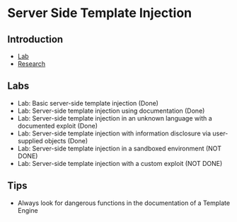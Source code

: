 # Server Side Template Injection

## Introduction
* [Lab](https://portswigger.net/web-security/server-side-template-injection)
* [Research](https://portswigger.net/research/server-side-template-injection)

## Labs
* Lab: Basic server-side template injection (Done)
* Lab: Server-side template injection using documentation (Done)
* Lab: Server-side template injection in an unknown language with a documented exploit (Done)
* Lab: Server-side template injection with information disclosure via user-supplied objects (Done)
* Lab: Server-side template injection in a sandboxed environment (NOT DONE)
* Lab: Server-side template injection with a custom exploit (NOT DONE)

## Tips
* Always look for dangerous functions in the documentation of a Template Engine

